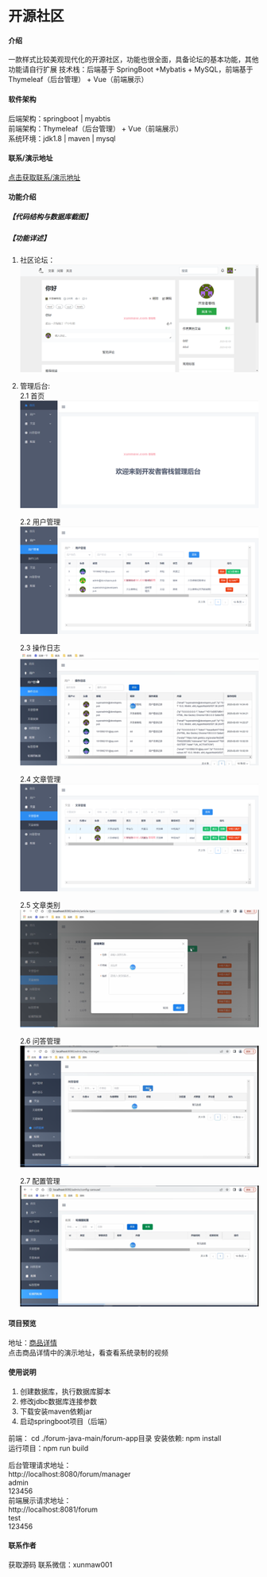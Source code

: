 # 开源社区

#### 介绍
一款样式比较美观现代化的开源社区，功能也很全面，具备论坛的基本功能，其他功能请自行扩展
技术栈：后端基于 SpringBoot +Mybatis + MySQL，前端基于 Thymeleaf（后台管理） + Vue（前端展示）


#### 软件架构
后端架构：springboot | myabtis  
前端架构：Thymeleaf（后台管理） + Vue（前端展示）     
系统环境：jdk1.8 | maven | mysql   

#### 联系/演示地址
 [点击获取联系/演示地址](https://www.xunmaw.com/ "点击获取更多") 

 
#### 功能介绍
##### 【代码结构与数据库截图】


##### 【功能详述】 
1. 社区论坛：
![输入图片说明](images/image1.png)

2. 管理后台:  
    2.1 首页  
    ![输入图片说明](images/image2.png)

    2.2 用户管理 
    ![输入图片说明](images/image3.png) 

    2.3 操作日志  
     ![输入图片说明](images/image4.jpg)

    2.4 文章管理  
    ![输入图片说明](images/image5.png)

    2.5 文章类别
    ![输入图片说明](images/image6.png)  

    2.6 问答管理  
    ![输入图片说明](images/image7.jpg)

    2.7 配置管理  
    ![输入图片说明](images/image8.jpg)


#### 项目预览
地址：[商品详情 ](https://www.xunmaw.com/shop/detail/1622197698665725954)     
点击商品详情中的演示地址，看查看系统录制的视频    

#### 使用说明
1. 创建数据库，执行数据库脚本
2. 修改jdbc数据库连接参数
3. 下载安装maven依赖jar
4. 启动springboot项目（后端）

前端：
    cd ./forum-java-main/forum-app目录
    安装依赖: npm install  
    运行项目：npm run build

后台管理请求地址：    
    http://localhost:8080/forum/manager     
    admin    
    123456  
前端展示请求地址：    
    http://localhost:8081/forum   
    test    
    123456     

#### 联系作者
获取源码 联系微信：xunmaw001
